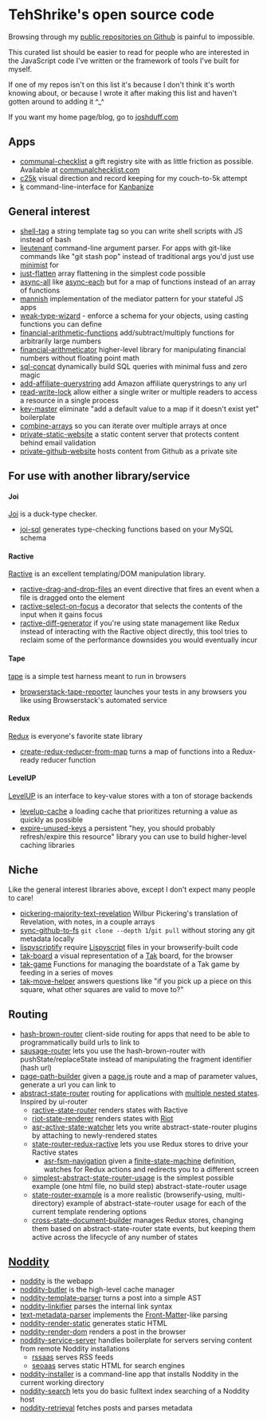 # TehShrike's open source code

Browsing through my [public repositories on Github](https://github.com/TehShrike?tab=repositories) is painful to impossible.

This curated list should be easier to read for people who are interested in the JavaScript code I've written or the framework of tools I've built for myself.

If one of my repos isn't on this list it's because I don't think it's worth knowing about, or because I wrote it after making this list and haven't gotten around to adding it ^_^

If you want my home page/blog, go to [joshduff.com](http://joshduff.com/)

## Apps

- [communal-checklist](https://github.com/TehShrike/communal-checklist) a gift registry site with as little friction as possible.  Available at [communalchecklist.com](http://communalchecklist.com/)
- [c25k](https://github.com/TehShrike/c25k) visual direction and record keeping for my couch-to-5k attempt
- [k](https://github.com/TehShrike/k) command-line-interface for [Kanbanize](https://kanbanize.com/)

## General interest

- [shell-tag](https://github.com/TehShrike/shell-tag) a string template tag so you can write shell scripts with JS instead of bash
- [lieutenant](https://github.com/TehShrike/lieutenant) command-line argument parser.  For apps with git-like commands like "git stash pop" instead of traditional args you'd just use [minimist](https://github.com/substack/minimist) for
- [just-flatten](https://github.com/TehShrike/just-flatten) array flattening in the simplest code possible
- [async-all](https://github.com/TehShrike/async-all) like [async-each](https://github.com/paulmillr/async-each) but for a map of functions instead of an array of functions
- [mannish](https://github.com/TehShrike/mannish) implementation of the mediator pattern for your stateful JS apps
- [weak-type-wizard](https://github.com/TehShrike/weak-type-wizard) - enforce a schema for your objects, using casting functions you can define
- [financial-arithmetic-functions](https://github.com/TehShrike/financial-arithmetic-functions) add/subtract/multiply functions for arbitrarily large numbers
- [financial-arithmeticator](https://github.com/TehShrike/financial-arithmeticator) higher-level library for manipulating financial numbers without floating point math
- [sql-concat](https://github.com/TehShrike/sql-concat) dynamically build SQL queries with minimal fuss and zero magic
- [add-affiliate-querystring](https://github.com/TehShrike/add-affiliate-querystring) add Amazon affiliate querystrings to any url
- [read-write-lock](https://github.com/TehShrike/read-write-lock) allow either a single writer or multiple readers to access a resource in a single process
- [key-master](https://github.com/TehShrike/key-master) eliminate "add a default value to a map if it doesn't exist yet" boilerplate
- [combine-arrays](https://github.com/TehShrike/combine-arrays) so you can iterate over multiple arrays at once
- [private-static-website](https://github.com/TehShrike/private-static-website) a static content server that protects content behind email validation
- [private-github-website](https://github.com/TehShrike/private-github-website) hosts content from Github as a private site

## For use with another library/service

#### Joi

[Joi](https://github.com/hapijs/joi) is a duck-type checker.

- [joi-sql](https://github.com/TehShrike/joi-sql) generates type-checking functions based on your MySQL schema

#### Ractive

[Ractive](http://www.ractivejs.org/) is an excellent templating/DOM manipulation library.

- [ractive-drag-and-drop-files](https://github.com/TehShrike/ractive-drag-and-drop-files) an event directive that fires an event when a file is dragged onto the element
- [ractive-select-on-focus](https://github.com/TehShrike/ractive-select-on-focus) a decorator that selects the contents of the input when it gains focus
- [ractive-diff-generator](https://github.com/TehShrike/ractive-diff-generator) if you're using state management like Redux instead of interacting with the Ractive object directly, this tool tries to reclaim some of the performance downsides you would eventually incur

#### Tape

[tape](https://github.com/substack/tape) is a simple test harness meant to run in browsers

- [browserstack-tape-reporter](https://github.com/TehShrike/browserstack-tape-reporter) launches your tests in any browsers you like using Browserstack's automated service

#### Redux

[Redux](http://redux.js.org/) is everyone's favorite state library

- [create-redux-reducer-from-map](https://github.com/TehShrike/create-redux-reducer-from-map) turns a map of functions into a Redux-ready reducer function

#### LevelUP

[LevelUP](https://github.com/Level/levelup) is an interface to key-value stores with a ton of storage backends

- [levelup-cache](https://github.com/TehShrike/levelup-cache) a loading cache that prioritizes returning a value as quickly as possible
- [expire-unused-keys](https://github.com/TehShrike/expire-unused-keys) a persistent "hey, you should probably refresh/expire this resource" library you can use to build higher-level caching libraries


## Niche

Like the general interest libraries above, except I don't expect many people to care!

- [pickering-majority-text-revelation](https://github.com/TehShrike/pickering-majority-text-revelation) Wilbur Pickering's translation of Revelation, with notes, in a couple arrays
- [sync-github-to-fs](https://github.com/TehShrike/sync-github-to-fs) `git clone --depth 1`/`git pull` without storing any git metadata locally
- [lispyscriptify](https://github.com/TehShrike/lispyscriptify) require [Lispyscript](http://lispyscript.com/) files in your browserify-built code
- [tak-board](https://github.com/TehShrike/tak-board) a visual representation of a [Tak](http://cheapass.com/tak/) board, for the browser
- [tak-game](https://github.com/TehShrike/tak-game) Functions for managing the boardstate of a Tak game by feeding in a series of moves
- [tak-move-helper](https://github.com/TehShrike/tak-move-helper) answers questions like "if you pick up a piece on this square, what other squares are valid to move to?"

## Routing

- [hash-brown-router](https://github.com/TehShrike/hash-brown-router) client-side routing for apps that need to be able to programmatically build urls to link to
- [sausage-router](https://github.com/TehShrike/sausage-router) lets you use the hash-brown-router with pushState/replaceState instead of manipulating the fragment identifier (hash url)
- [page-path-builder](https://github.com/TehShrike/page-path-builder) given a [page.js](https://github.com/visionmedia/page.js) route and a map of parameter values, generate a url you can link to
- [abstract-state-router](https://github.com/TehShrike/abstract-state-router) routing for applications with [multiple nested states](http://joshduff.com/#!/post/2015-06-why-you-need-a-state-router.md).  Inspired by ui-router
	- [ractive-state-router](https://github.com/TehShrike/ractive-state-router) renders states with Ractive
	- [riot-state-renderer](https://github.com/TehShrike/riot-state-renderer) renders states with [Riot](http://riotjs.com/)
	- [asr-active-state-watcher](https://github.com/TehShrike/asr-active-state-watcher) lets you write abstract-state-router plugins by attaching to newly-rendered states
	- [state-router-redux-ractive](https://github.com/TehShrike/state-router-redux-ractive) lets you use Redux stores to drive your Ractive states
		- [asr-fsm-navigation](https://github.com/TehShrike/asr-fsm-navigation) given a [finite-state-machine](https://github.com/dominictarr/fsm) definition, watches for Redux actions and redirects you to a different screen
	- [simplest-abstract-state-router-usage](https://github.com/TehShrike/simplest-abstract-state-router-usage) is the simplest possible example (one html file, no build step) abstract-state-router usage
	- [state-router-example](https://github.com/TehShrike/state-router-example) is a more realistic (browserify-using, multi-directory) example of abstract-state-router usage for each of the current template rendering options
	- [cross-state-document-builder](https://github.com/TehShrike/cross-state-document-builder) manages Redux stores, changing them based on abstract-state-router state events, but keeping them active across the lifecycle of any number of states

## [Noddity](http://noddity.com/)

- [noddity](https://github.com/TehShrike/noddity) is the webapp
- [noddity-butler](https://github.com/TehShrike/noddity-butler) is the high-level cache manager
- [noddity-template-parser](https://github.com/TehShrike/noddity-template-parser) turns a post into a simple AST
- [noddity-linkifier](https://github.com/TehShrike/noddity-linkifier) parses the internal link syntax
- [text-metadata-parser](https://github.com/TehShrike/text-metadata-parser) implements the [Front-Matter](http://jekyllrb.com/docs/frontmatter/)-like parsing
- [noddity-render-static](https://github.com/TehShrike/noddity-render-static) generates static HTML
- [noddity-render-dom](https://github.com/ArtskydJ/noddity-render-dom) renders a post in the browser
- [noddity-service-server](https://github.com/TehShrike/noddity-service-server) handles boilerplate for servers serving content from remote Noddity installations
	- [rssaas](https://github.com/TehShrike/rssaas) serves RSS feeds
	- [seoaas](https://github.com/TehShrike/seoaas) serves static HTML for search engines
- [noddity-installer](https://github.com/TehShrike/noddity-installer) is a command-line app that installs Noddity in the current working directory
- [noddity-search](https://github.com/TehShrike/noddity-search) lets you do basic fulltext index searching of a Noddity host
- [noddity-retrieval](https://github.com/TehShrike/noddity-retrieval) fetches posts and parses metadata
